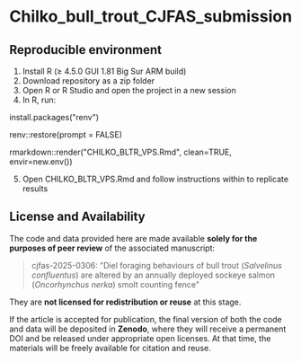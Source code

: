 # Chilko_bull_trout_CJFAS_submission

## Reproducible environment

1) Install R (≥ 4.5.0 GUI 1.81 Big Sur ARM build)
2) Download repository as a zip folder
3) Open R or R Studio and open the project in a new session
4) In R, run:

install.packages("renv")

renv::restore(prompt = FALSE)

rmarkdown::render("CHILKO_BLTR_VPS.Rmd", clean=TRUE, envir=new.env())

5) Open CHILKO_BLTR_VPS.Rmd and follow instructions within to replicate results


## License and Availability

The code and data provided here are made available **solely for the purposes of peer review** of the associated manuscript:

> cjfas-2025-0306: "Diel foraging behaviours of bull trout (<i>Salvelinus confluentus</i>) are altered by an annually deployed sockeye salmon (<i>Oncorhynchus nerka</i>) smolt counting fence"

They are **not licensed for redistribution or reuse** at this stage.

If the article is accepted for publication, the final version of both the code and data will be deposited in **Zenodo**, where they will receive a permanent DOI and be released under appropriate open licenses. At that time, the materials will be freely available for citation and reuse.
